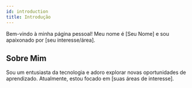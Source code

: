 ```yaml
---
id: introduction
title: Introdução
---
```


Bem-vindo à minha página pessoal! Meu nome é [Seu Nome] e sou apaixonado por [seu interesse/área].

## Sobre Mim

Sou um entusiasta da tecnologia e adoro explorar novas oportunidades de aprendizado. Atualmente, estou focado em [suas áreas de interesse].

